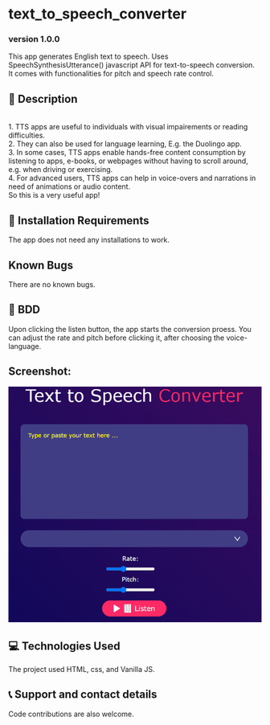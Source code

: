 # text_to_speech_converter
### version 1.0.0
This app generates English text to speech. Uses  SpeechSynthesisUtterance() javascript API for text-to-speech conversion. <br>It comes with functionalities for pitch and speech rate control.

## :flashlight: Description
<br>
1. TTS apps are useful to individuals with visual impairements or reading difficulties. <br> 2. They can also be used for language learning, E.g. the Duolingo app. <br> 3. In some cases, TTS apps enable hands-free content consumption by listening to apps, e-books, or webpages without having to scroll around, e.g. when driving or exercising. <br> 4. For advanced users, TTS apps can help in voice-overs and narrations in need of animations or audio content.<br> So this is a very useful app!

## :pushpin: Installation Requirements
The app does not need any installations to work.
## Known Bugs
There are no known bugs.
## :pushpin: BDD
Upon clicking the listen button, the app starts the conversion proess. You can adjust the rate and pitch before clicking it, after choosing the voice-language. 
## Screenshot:
![Text-to-speech converter](newApp.PNG)
## :computer: Technologies Used
 The project used HTML, css, and Vanilla JS.
 ## :telephone_receiver: Support and contact details

Code contributions are also welcome.

